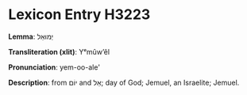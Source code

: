 # Lexicon Entry H3223

**Lemma**: יְמוּאֵל

**Transliteration (xlit)**: Yᵉmûwʼêl

**Pronunciation**: yem-oo-ale'

**Description**:
from יוֹם and אֵל; day of God; Jemuel, an Israelite; Jemuel.
